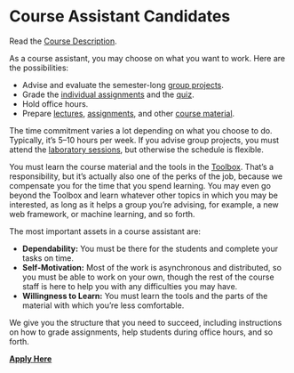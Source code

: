 # Course Assistant Candidates

Read the [Course Description](/course-description).

As a course assistant, you may choose on what you want to work. Here are the possibilities:

- Advise and evaluate the semester-long [group projects](/group-projects).
- Grade the [individual assignments](/#individual-assignments) and the [quiz](/quiz).
- Hold office hours.
- Prepare [lectures](/#lectures), [assignments](/#assignments), and other [course material](/#course-material).

The time commitment varies a lot depending on what you choose to do. Typically, it’s 5–10 hours per week. If you advise group projects, you must attend the [laboratory sessions](/calendar), but otherwise the schedule is flexible.

You must learn the course material and the tools in the [Toolbox](/toolbox). That’s a responsibility, but it’s actually also one of the perks of the job, because we compensate you for the time that you spend learning. You may even go beyond the Toolbox and learn whatever other topics in which you may be interested, as long as it helps a group you’re advising, for example, a new web framework, or machine learning, and so forth.

The most important assets in a course assistant are:

- **Dependability:** You must be there for the students and complete your tasks on time.
- **Self-Motivation:** Most of the work is asynchronous and distributed, so you must be able to work on your own, though the rest of the course staff is here to help you with any difficulties you may have.
- **Willingness to Learn:** You must learn the tools and the parts of the material with which you’re less comfortable.

We give you the structure that you need to succeed, including instructions on how to grade assignments, help students during office hours, and so forth.

**[Apply Here](https://ugrad.cs.jhu.edu/~joanne/tawannabe.html)**
